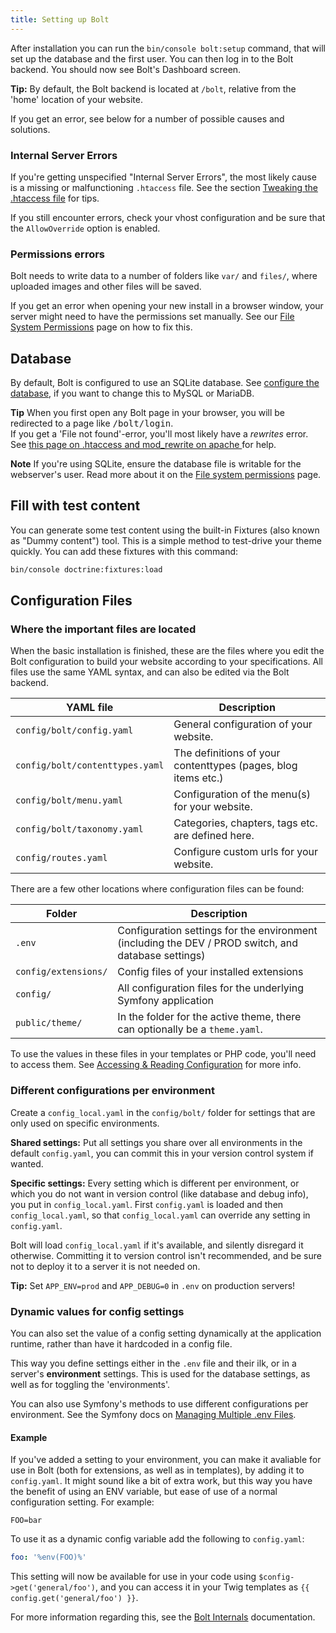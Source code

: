 ```yaml
---
title: Setting up Bolt
---
```


After installation you can run the `bin/console bolt:setup` command, that will
set up the database and the first user. You can then log in to the Bolt
backend. You should now see Bolt's Dashboard screen.

<p class="tip"><strong>Tip:</strong> By default, the Bolt backend is located
at <code>/bolt</code>, relative from the 'home' location of your website.</p>

If you get an error, see below for a number of possible causes and solutions.

### Internal Server Errors

If you're getting unspecified "Internal Server Errors", the most likely cause
is a missing or malfunctioning `.htaccess` file. See the section [Tweaking the
.htaccess file](../installation/webserver/apache) for tips.

If you still encounter errors, check your vhost configuration and be sure that
the `AllowOverride` option is enabled.

### Permissions errors

Bolt needs to write data to a number of folders like `var/` and
`files/`, where uploaded images and other files will be saved.

If you get an error when opening your new install in a browser window, your
server might need to have the permissions set manually. See our
[File System Permissions](permissions) page on how to fix this.

## Database

By default, Bolt is configured to use an SQLite database. See
[configure the database](database), if you want to change this to MySQL
or MariaDB.

<p class="tip"><strong>Tip</strong> When you first open any Bolt page in your
browser, you will be redirected to a page like <tt>/bolt/login</tt>. <br>If you
get a 'File not found'-error, you'll most likely have a <em>rewrites</em>
error. See <a href="../howto/making-sure-htaccess-works">this page on .htaccess
and mod_rewrite on apache </a> for help.</p>

<p class="note"><strong>Note</strong> If you're using SQLite, ensure the
database file is writable for the webserver's user. Read more about it on the
<a href="../installation/permissions"> File system permissions</a> page.</p>

## Fill with test content

You can generate some test content using the built-in Fixtures (also known as
"Dummy content") tool. This is a simple method to test-drive your theme
quickly. You can add these fixtures with this command:

```bash
bin/console doctrine:fixtures:load
```

<!--
The geolocation fields requires you to set an api key, for more info see the
comment in the main config and [this
guide](https://developers.google.com/maps/documentation/javascript/get-api-key#get-an-api-key)
for how to get a key.
-->

Configuration Files
-------------------

### Where the important files are located

When the basic installation is finished, these are the files where you edit the
Bolt configuration to build your website according to your specifications. All
files use the same YAML syntax, and can also be edited via the Bolt backend.

| YAML file                       | Description |
| ------------------------------- | ----------- |
| `config/bolt/config.yaml`       | General configuration of your website.
| `config/bolt/contenttypes.yaml` | The definitions of your contenttypes (pages, blog items etc.)
| `config/bolt/menu.yaml`         | Configuration of the menu(s) for your website.
| `config/bolt/taxonomy.yaml`     | Categories, chapters, tags etc. are defined here.
| `config/routes.yaml`      | Configure custom urls for your website.

<!--| `config/bolt/permissions.yaml`  | Specify usergroups, users and their permissions here. For most websites, the default settings will be just fine. -->

There are a few other locations where configuration files can be found:

| Folder                | Description |
| --------------------- | ----------- |
| `.env`                | Configuration settings for the environment (including the DEV / PROD switch, and database settings)
| `config/extensions/`  | Config files of your installed extensions
| `config/`             | All configuration files for the underlying Symfony application
| `public/theme/`       | In the folder for the active theme, there can optionally be a `theme.yaml`.

To use the values in these files in your templates or PHP code, you'll need to
access them. See [Accessing & Reading Configuration][config-accessing] for more
info.

### Different configurations per environment

Create a `config_local.yaml` in the `config/bolt/` folder for settings that are
only used on specific environments.

**Shared settings:** Put all settings you share over all environments in the
default `config.yaml`, you can commit this in your version control system if
wanted.

**Specific settings:** Every setting which is different per environment, or
which you do not want in version control (like database and debug info), you
put in `config_local.yaml`. First `config.yaml` is loaded and then
`config_local.yaml`, so that `config_local.yaml` can override any setting in
`config.yaml`.

<p class="tip">
Bolt will load <code>config_local.yaml</code> if it's available, and silently
disregard it otherwise. Committing it to version control isn't recommended, and
be sure not to deploy it to a server it is not needed on.</p>

<p class="tip"><strong>Tip:</strong> Set <code>APP_ENV=prod</code> and
<code>APP_DEBUG=0</code> in <code>.env</code> on production servers! </p>

### Dynamic values for config settings

You can also set the value of a config setting dynamically at the
application runtime, rather than have it hardcoded in a config file.

This way you define settings either in the `.env` file and their ilk, or in a
server's **environment** settings. This is used for the database settings, as
well as for toggling the 'environments'.

You can also use Symfony's methods to use different configurations per
environment. See the Symfony docs on [Managing Multiple .env Files][sf-env].

#### Example

If you've added a setting to your environment, you can make it avaliable for
use in Bolt (both for extensions, as well as in templates), by adding it to
`config.yaml`. It might sound like a bit of extra work, but this way you have
the benefit of using an ENV variable, but ease of use of a normal configuration
setting. For example:

```env
FOO=bar
```

To use it as a dynamic config variable add the following to `config.yaml`:

```yaml
foo: '%env(FOO)%'
```

This setting will now be available for use in your code using
`$config->get('general/foo')`, and you can access it in your Twig templates as
`{{ config.get('general/foo') }}`.

For more information regarding this, see the [Bolt Internals][internals]
documentation.

[config-accessing]: reading#accessing-configuration-in-php
[config-env]: reading#reading-environment-variables
[sf-env]: https://symfony.com/doc/current/configuration.html#configuration-environments
[internals]: ../core-development
